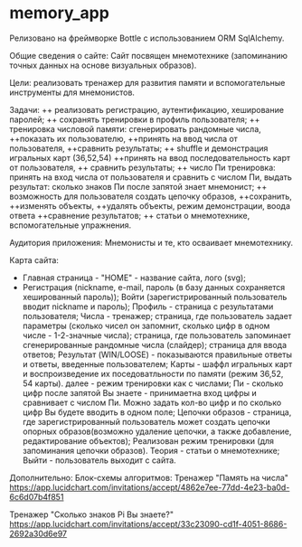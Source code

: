 # memory_app
Релизовано на фреймворке Bottle с использованием ORM SqlAlchemy.

Общие сведения о сайте:
Сайт посвящен мнемотехнике (запоминанию точных данных на основе визуальных образов).

Цели: реализовать тренажер для развития памяти и вспомогательные инструменты для мнемонистов.

Задачи:
++ реализовать регистрацию, аутентификацию, хеширование паролей;
++ сохранять тренировки в профиль пользователя;
++ тренировка числовой памяти: сгенерировать рандомные числа, ++показать их пользователю, ++принять на ввод числа от пользователя, ++сравнить результаты;
++ shuffle и демонстрация игральных карт (36,52,54) ++принять на ввод последовательность карт от пользователя, ++ сравнить результаты; 
++ число Пи тренировка: принять на вход числа от пользователя и сравнить с числом Пи, выдать результат: сколько знаков Пи после запятой знает мнемонист; 
++ возможность для пользователя создать цепочку образов, ++сохранить, ++изменять объекты, ++удалять объекты, режим демонстрации, воода ответа ++сравнение результатов;
++ статьи о мнемотехнике, вспомогательные упражнения.

Аудитория приложения: Мнемонисты и те, кто осваивает мнемотехнику.

Карта сайта:

- Главная страница - "HOME" - название сайта, лого (svg);
- Регистрация (nickname, e-mail, пароль (в базу данных сохраняется хешированный пароль));
Войти (зарегистрированный пользователь вводит nickname и пароль);
Профиль - страница с результатами пользователя;
Числа - тренажер; страница, где пользователь задает параметры (сколько чисел он запомнит, сколько цифр в одном числе - 1-2-значные числа); страница, где пользователь запоминает сгенерированные рандомные числа (слайдер); страница для ввода ответов; Результат (WIN/LOOSE) - показываются правильные ответы и ответы, введенные пользователем;
Карты - шаффл игральных карт и воспроизведение их поседоватльности по памяти (режим 36,52, 54 карты). далее - режим тренировки как с числами;
Пи - сколько цифр после запятой Вы знаете - принимаетна вход цифры и сравнивает с числом Пи. Можно задать кол-во цифр и по сколько цифр Вы будете вводить в одном поле;
Цепочки образов - страница, где зарегистрированный пользователь может создать цепочки опорных образов(возможно удаление цепочки, а также добавление, редактирование объектов); Реализован режим тренировки (для запоминания цепочки образов).
Теория - статьи о мнемотехнике;
Выйти - пользователь выходит с сайта.
 



Дополнительно:
Блок-схемы алгоритмов:
Тренажер "Память на числа"
https://app.lucidchart.com/invitations/accept/4862e7ee-77dd-4e23-ba0d-6c6d07b4f851

Тренажер "Сколько знаков Pi Вы знаете?"
https://app.lucidchart.com/invitations/accept/33c23090-cd1f-4051-8686-2692a30d6e97


